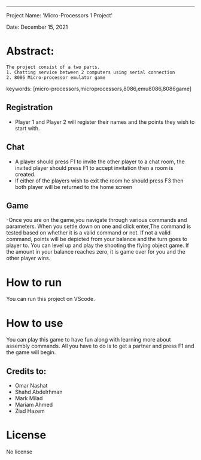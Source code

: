 ---
Project Name: 'Micro-Processors 1 Project'

Date: December 15, 2021

# Abstract: 
    The project consist of a two parts.
	1. Chatting service between 2 computers using serial connection
	2. 8086 Micro-processor emulator game
keywords: [micro-processors,microprocessors,8086,emu8086,8086game]


## Registration 

- Player 1 and Player 2 will register their names and the points they wish to start with.	

## Chat
- A player should press F1 to invite the other player to a chat room, the invited player should press F1 to accept invitation then a room is created.
- If either of the players wish to exit the room he should press F3 then both player will be returned to the home screen


## Game
-Once you are on the game,you navigate through various commands and parameters. When you settle down on one and click enter,The command is tested based on whether it is a valid command or not. If not a valid command, points will be depicted from your balance and the turn goes to player to. You can level up and play the shooting the flying object game. If the amount in your balance reaches zero, it is game over for you and the other player wins.

# How to run
You can run this project on VScode.

# How to use
You can play this game to have fun along with learning more about assembly commands. All you have to do is to get a partner and press F1 and the game will begin.

## Credits to:
- Omar Nashat
- Shahd Abdelrhman
- Mark Milad 
- Mariam Ahmed
- Ziad Hazem
# License
No license
